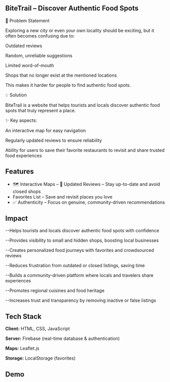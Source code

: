 ## BiteTrail – Discover Authentic Food Spots

🔎 Problem Statement

Exploring a new city or even your own locality should be exciting, but it often becomes confusing due to:

Outdated reviews

Random, unreliable suggestions

Limited word-of-mouth

Shops that no longer exist at the mentioned locations

This makes it harder for people to find authentic food spots.

💡 Solution

BiteTrail is a website that helps tourists and locals discover authentic food spots that truly represent a place.

✨ Key aspects:

An interactive map for easy navigation

Regularly updated reviews to ensure reliability

Ability for users to save their favorite restaurants to revisit and share trusted food experiences
## Features

- 🗺️ Interactive Maps – 📝 Updated Reviews – Stay up-to-date and avoid closed shops
- Favorites List – Save and revisit places you love
- ✅ Authenticity – Focus on genuine, community-driven recommendations


## Impact
--Helps tourists and locals discover authentic food spots with confidence

--Provides visibility to small and hidden shops, boosting local businesses

--Creates personalized food journeys with favorites and crowdsourced reviews

--Reduces frustration from outdated or closed listings, saving time

--Builds a community-driven platform where locals and travelers share experiences

--Promotes regional cuisines and food heritage

--Increases trust and transparency by removing inactive or false listings
## Tech Stack

**Client:** HTML, CSS, JavaScript

**Server:** Firebase (real-time database & authentication)

**Maps:** Leaflet.js

**Storage:** LocalStorage (favorites)

## Demo

<screenshots>

